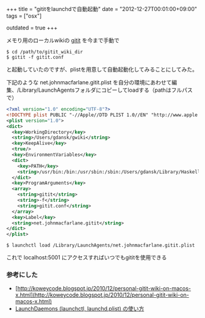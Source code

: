 +++
title = "gititをlaunchdで自動起動"
date = "2012-12-27T00:01:00+09:00"
tags = ["osx"]

outdated = true
+++

メモり用のローカルwikiの [gitit](http://gitit.net/) を今まで手動で

```
$ cd /path/to/gitit_wiki_dir
$ gitit -f gitit.conf
```

と起動していたのですが、plistを用意して自動起動化してみることにしてみた。

下記のような net.johnmacfarlane.gitit.plist を自分の環境にあわせて編集、/Library/LaunchAgentsフォルダにコピーしてloadする（pathはフルパスで）

```xml
<?xml version="1.0" encoding="UTF-8"?>
<!DOCTYPE plist PUBLIC "-//Apple//DTD PLIST 1.0//EN" "http://www.apple.com/DTDs/PropertyList-1.0.dtd">
<plist version="1.0">
<dict>
  <key>WorkingDirectory</key>
  <string>/Users/gdansk/gwiki</string>
  <key>KeepAlive</key>
  <true/>
  <key>EnvironmentVariables</key>
  <dict>
    <key>PATH</key>
    <string>/usr/bin:/bin:/usr/sbin:/sbin:/Users/gdansk/Library/Haskell/bin</string>
  </dict>
  <key>ProgramArguments</key>
  <array>
    <string>gitit</string>
    <string>-f</string>
    <string>gitit.conf</string>
  </array>
  <key>Label</key>
  <string>net.johnmacfarlane.gitit</string>
</dict>
</plist>
```

```
$ launchctl load /Library/LaunchAgents/net.johnmacfarlane.gitit.plist
```

これで localhost:5001 にアクセスすればいつでもgititを使用できる

### 参考にした

- [http://koweycode.blogspot.jp/2010/12/personal-gitit-wiki-on-macos-x.html](http://koweycode.blogspot.jp/2010/12/personal-gitit-wiki-on-macos-x.html)
- [LaunchDaemons (launchctl, launchd.plist) の使い方](http://www.maruko2.com/mw/LaunchDaemons_(launchctl,_launchd.plist)_の使い方)